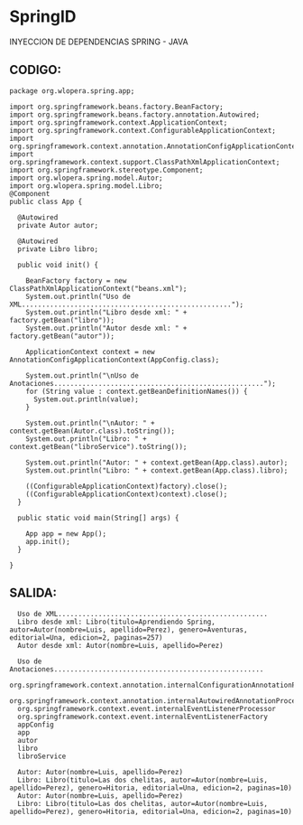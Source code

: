 # SpringID
INYECCION DE DEPENDENCIAS SPRING - JAVA

CODIGO:
------
    package org.wlopera.spring.app;

    import org.springframework.beans.factory.BeanFactory;
    import org.springframework.beans.factory.annotation.Autowired;
    import org.springframework.context.ApplicationContext;
    import org.springframework.context.ConfigurableApplicationContext;
    import org.springframework.context.annotation.AnnotationConfigApplicationContext;
    import org.springframework.context.support.ClassPathXmlApplicationContext;
    import org.springframework.stereotype.Component;
    import org.wlopera.spring.model.Autor;
    import org.wlopera.spring.model.Libro;
    @Component
    public class App {

      @Autowired
      private Autor autor;

      @Autowired
      private Libro libro;

      public void init() {

        BeanFactory factory = new ClassPathXmlApplicationContext("beans.xml");
        System.out.println("Uso de XML....................................................");
        System.out.println("Libro desde xml: " + factory.getBean("libro"));
        System.out.println("Autor desde xml: " + factory.getBean("autor"));

        ApplicationContext context = new AnnotationConfigApplicationContext(AppConfig.class);

        System.out.println("\nUso de Anotaciones....................................................");
        for (String value : context.getBeanDefinitionNames()) {
          System.out.println(value);
        }

        System.out.println("\nAutor: " + context.getBean(Autor.class).toString());
        System.out.println("Libro: " + context.getBean("libroService").toString());

        System.out.println("Autor: " + context.getBean(App.class).autor);
        System.out.println("Libro: " + context.getBean(App.class).libro);

        ((ConfigurableApplicationContext)factory).close();
        ((ConfigurableApplicationContext)context).close();
      }

      public static void main(String[] args) {

        App app = new App();
        app.init();
      }

    }

SALIDA:
------
      Uso de XML....................................................
      Libro desde xml: Libro(titulo=Aprendiendo Spring, autor=Autor(nombre=Luis, apellido=Perez), genero=Aventuras, editorial=Una, edicion=2, paginas=257)
      Autor desde xml: Autor(nombre=Luis, apellido=Perez)

      Uso de Anotaciones....................................................
      org.springframework.context.annotation.internalConfigurationAnnotationProcessor
      org.springframework.context.annotation.internalAutowiredAnnotationProcessor
      org.springframework.context.event.internalEventListenerProcessor
      org.springframework.context.event.internalEventListenerFactory
      appConfig
      app
      autor
      libro
      libroService

      Autor: Autor(nombre=Luis, apellido=Perez)
      Libro: Libro(titulo=Las dos chelitas, autor=Autor(nombre=Luis, apellido=Perez), genero=Hitoria, editorial=Una, edicion=2, paginas=10)
      Autor: Autor(nombre=Luis, apellido=Perez)
      Libro: Libro(titulo=Las dos chelitas, autor=Autor(nombre=Luis, apellido=Perez), genero=Hitoria, editorial=Una, edicion=2, paginas=10)
